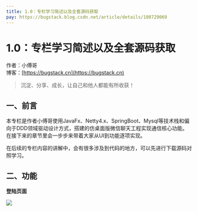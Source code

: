 ```yaml
---
title: 1.0：专栏学习简述以及全套源码获取
pay: https://bugstack.blog.csdn.net/article/details/108729069
---
```


# 1.0：专栏学习简述以及全套源码获取

作者：小傅哥
<br/>博客：[https://bugstack.cn](https://bugstack.cn)

>沉淀、分享、成长，让自己和他人都能有所收获！

## 一、前言

本专栏是作者小傅哥使用JavaFx、Netty4.x、SpringBoot、Mysql等技术栈和偏向于DDD领域驱动设计方式，搭建的仿桌面版微信聊天工程实现通信核心功能。在接下来的章节里会一步步来带着大家从UI到功能逐项实现。

在后续的专栏内容的讲解中，会有很多涉及到代码的地方，可以先进行下载源码对照学习。

## 二、功能

**登陆页面**

![](/images/article/project/im/project-im-1.0-01.png)
